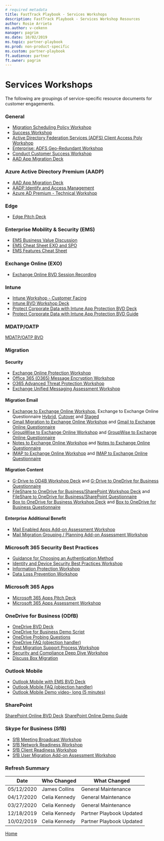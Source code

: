 ```yaml
---  
# required metadata  
title: FastTrack Playbook - Services Workshops
description: FastTrack Playbook - Services Workshop Resources
author: Rosie Arrieta
ms.author: v-cekenn
manager: pagrim
ms.date: 10/02/2019  
ms.topic: partner-playbook  
ms.prod: non-product-specific  
ms.custom: partner-playbook  
ft.audience: partner
ft.owner: pagrim
---  
```


# Services Workshops

The following are groupings of service-specific resource documents for customer engagements.

### General

- [Migration Scheduling Policy Workshop](https://aka.ms/AA7628b)
- [Success Workshop](https://ftdocs-bcm.azureedge.net/public/en-us-success-workshop-deck-v1.pptx)
- [Active Directory Federation Services (ADFS) Client Access Poly Workshop](https://ftdocs-bcm.azureedge.net/public/en-us-adfs-client-access-policy-workshop-v1.pptx)
- [Enterprise: ADFS Geo-Redundant Workshop](https://ftdocs-bcm.azureedge.net/public/en-us-adfs-geo-redundant-v1.pptx)
- [Conduct Customer Success Workshop](assess-conduct-customer-success-workshop-partner.md)
- [AAD App Migration Deck](https://aka.ms/frpaadappmigrationdeck)

### Azure Active Directory Premium (AADP)

- [AAD App Migration Deck](https://aka.ms/FRPAzureADPremiumWorkshops)
- [AADP Identify and Access Management](https://ftdocs-bcm.azureedge.net/public/aadp-identity-access-management-bvd-deck-localized-v1.docx)
- [Azure AD Premium - Technical Workshop](https://aka.ms/FRPFTOPTask2533WorkshopLocalized)

### Edge

- [Edge Pitch Deck](https://ftdocs-bcm.azureedge.net/public/frp-microsoft-edge-bvd-v1.pdf)

### Enterprise Mobility & Security (EMS)

- [EMS Business Value Discussion](https://ftdocs-bcm.azureedge.net/public/frp-ems-bvd-v1.pdf)
- [EMS Cheat Sheet EXO and SPO](https://ftdocs-bcm.azureedge.net/public/frp-ems-cheat-sheet-exo-and-spo-v1.pptx)
- [EMS Features Cheat Sheet](https://ftdocs-bcm.azureedge.net/public/frp-ems-features-cheat-sheet-v1.pptx)

### Exchange Online (EXO)

- [Exchange Online BVD Session Recording](https://ftdocs-bcm.azureedge.net/public/frp-exo-bvd-v1.pdf)

### Intune

- [Intune Workshop - Customer Facing](https://ftdocs-bcm.azureedge.net/public/m365-ems-microsoft-intune-workshops-v1.pdf)
- [Intune BVD Workshop Deck](https://ftdocs-bcm.azureedge.net/public/frp-microsoft-intune-bvd-v1.pdf)
- [Prote​ct Corporate​ Data with Intune App Protection BVD Deck](https://ftdocs-bcm.azureedge.net/public/frp-microsoft-intune-protect-bvd-v1.pdf)
- [Protect Cor​​​porate Data with In​​tune A​​​p​​p Protection BVD Guide](https://ftdocs-bcm.azureedge.net/public/frp-guidance-intune-protect-corporate-data-v1.pdf)

### MDATP/OATP

[MDATP/OATP BVD](https://ftdocs-bcm.azureedge.net/public/frp-mdatp-oatp-bvd-v1.pptx)

### Migration

#### Security

- [Exchange Online Protection Workshop](https://ftdocs-bcm.azureedge.net/public/en-us-o365-eop-workshop-v1.pptx)
- [Office 365 (O365) Message Encryption Workshop](https://ftdocs-bcm.azureedge.net/public/en-us-o365-ome-workshop-v1.pptx)
- [O365 Advanced Threat Protection Workshop](https://ftdocs-bcm.azureedge.net/public/en-us-365-atp-workshop-v1.pptx)
- [Exchange Unified Messaging Assessment Workshop](https://ftdocs-bcm.azureedge.net/public/en-us-exchange-unified-messaging-assessment-workshop-v1.pptx)

#### Migration Email

- [Exchange to Exchange Online Workshop](https://aka.ms/AA6sezx), Exchange to Exchange Online Questionnaire [Hybrid](https://aka.ms/AA6sez9), [Cutover](https://aka.ms/AA6sezd) and [Staged](https://aka.ms/AA6smno)
- [Gmail Migration to Exchange Online Workshop](https://aka.ms/AA6toq2) and [Gmail to Exchange Online Questionnaire](https://aka.ms/AA6sgh7)
- [GroupWise to Exchange Online Workshop](https://aka.ms/AA6toq2) and [GroupWise to Exchange Online Questionnaire](https://aka.ms/AA6sgi3)
- [Notes to Exchange Online Workshop](https://aka.ms/AA6so22) and [Notes to Exchange Online Questionnaire](https://aka.ms/AA6so92)
- [IMAP to Exchange Online Workshop](https://aka.ms/AA6toqa) and [IMAP to Exchange Online Questionnaire](https://aka.ms/AA6twa6)

#### Migration Content

- [G-Drive to OD4B Workshop Deck](https://aka.ms/AA6tuzy) and [G-Drive to OneDrive for Business Questionnaire](https://aka.ms/AA6tuzg)
- [FileShare to OneDrive for Business/SharePoint Workshop Deck](https://aka.ms/AA6s9hw) and [FileShare to OneDrive for Business/SharePoint Questionnaire](https://aka.ms/AA7isal)
- [Box to OneDrive for Business Workshop Deck](https://aka.ms/AA6s1qo) and [Box to OneDrive for Business Questionnaire](https://aka.ms/AA6s1qw)

#### Enterprise Additional Benefit

- [Mail Enabled Apps Add-on Assessment Workshop](https://ftdocs-bcm.azureedge.net/public/en-us-mail-enabled-apps-add-on-assessment-workshop-v1.pptx)
- [Mail Migration Grouping / Planning Add-on Assessment Workshop](https://ftdocs-bcm.azureedge.net/public/mail-migration-grouping-planning-addon-assment-workshop-v1.pptx)

### Microsoft 365 Security Best Practices

- [Guidance for Choosing an Authentication Method](FRPHubAADPChoosingtherightauthentication)
- [Identity and Device Security Best Practices Workshop](https://aka.ms/FRPDeploySecurelyGuidance)
- [Information Protection Workshop](https://ftdocs-bcm.azureedge.net/public/en-us-o365-ip-discussion-v1.pptx)
- [Data Loss Prevention Workshop](https://ftdocs-bcm.azureedge.net/public/en-us-o365-dlp-workshop-v1.pptx)

### Microsoft 365 Apps

- [​​​​Microsoft 365 Apps Pitch Deck](https://ftdocs-bcm.azureedge.net/public/frp-opp-pitch-deck-v1.pdf)
- [Microsoft 365 Apps Assessment Workshop](https://ftdocs-bcm.azureedge.net/public/en-us-o365-proplus-assessment-workshop-v4.pptx)

### OneDrive for Business (ODfB)

- [OneDrive BVD Deck](https://ftdocs-bcm.azureedge.net/public/frp-onedrive-bvd-deck.pdf)
- [OneDrive for Business Demo Script](https://ftdocs-bcm.azureedge.net/public/frp-onedrive-business-demo-script-v1.docx)
- [OneDrive Probing Questions](https://ftdocs-bcm.azureedge.net/public/frp-onedrive-probing-questions-v1.pdf)
- [OneDrive FAQ (objection handler)](https://ftdocs-bcm.azureedge.net/public/frp-onedrive-objection-handler-v1.pdf)
- [Post Migration Support Process Workshop](https://ftdocs-bcm.azureedge.net/public/od4b-post-migration-support-process-workshop-v1.pptx)
- [Security and Compliance Deep Dive Workshop](https://ftdocs-bcm.azureedge.net/public/en-us-onedrive-securityandcompliance-v1.pptx)
- [Discuss Box Migration](https://aka.ms/AA6s1qw)

### Outlook Mobile

- [Outlook Mobile with EMS BVD Deck](https://ftdocs-bcm.azureedge.net/public/frp-outlook-ios-android-v1.pdf)
- [Outlook Mobile FAQ (objection handler)](https://ftdocs-bcm.azureedge.net/public/objection-handlers-faq-outlook-mobile-v1.pdf)
- [Outlook Mobile Demo video- long (5 minutes)](https://aka.ms/OLMobileDemo)

### SharePoint

[SharePoint Online BVD Deck](https://ftdocs-bcm.azureedge.net/public/frp-sharepoint-bvd-guidance-v1.pdf)
[SharePoint Online Demo Guide](https://ftdocs-bcm.azureedge.net/public/frp-spo-demo-guide-v1.pptx) 

### Skype for Business (SfB)

- [SfB Meeting Broadcast Workshop](https://ftdocs-bcm.azureedge.net/public/sfb-meeting-broadcast-v1.pptx)
- [SfB Network Readiness Workshop](https://ftdocs-bcm.azureedge.net/public/sfb-network-readiness-v1.pptx)
- [SfB Client Readiness Workshop](https://ftdocs-bcm.azureedge.net/public/en-us-sfbclientreadiness-v1.pptx)
- [SfB User Migration Add-on Assessment Workshop](https://ftdocs-bcm.azureedge.net/public/en-us-sfb-user-migration-add-on-assessmentworkshop-v1.pptx)

### Refresh Summary

|Date|Who Changed|What Changed|
|---------|---------------|----------------------------|
|05/12/2020| James Collins| General Maintenance|
|04/17/2020| Celia Kennedy| General Maintenance|
|03/27/2020| Celia Kennedy| General Maintenance|
|12/18/2019| Celia Kennedy| Partner Playbook Updated|
|10/02/2019| Celia Kennedy| Partner Playbook Updated|

[Home](http://partner-docs.microsoft.com)
